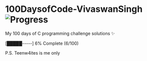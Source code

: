 # 100DaysofCode-VivaswanSingh ![Progress](https://img.shields.io/badge/Days%20Completed-6%4F100-purple)
My 100 days of C programming challenge solutions ✨ 

[█████-----] 6% Complete (6/100)


P.S. Teenw4ites is me only
